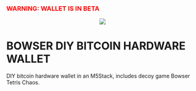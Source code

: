 <h3 style="color:red"> WARNING: WALLET IS IN BETA</h3>
<p align="center">
<img src="https://i.imgur.com/PJXob0B.png" />
</p>

# BOWSER DIY BITCOIN HARDWARE WALLET

DIY bitcoin hardware wallet in an M5Stack, includes decoy game Bowser Tetris Chaos.


